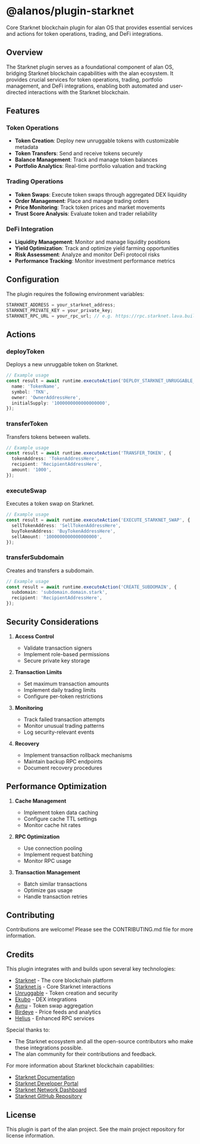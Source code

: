 # @alanos/plugin-starknet

Core Starknet blockchain plugin for alan OS that provides essential services and actions for token operations, trading, and DeFi integrations.

## Overview

The Starknet plugin serves as a foundational component of alan OS, bridging Starknet blockchain capabilities with the alan ecosystem. It provides crucial services for token operations, trading, portfolio management, and DeFi integrations, enabling both automated and user-directed interactions with the Starknet blockchain.

## Features

### Token Operations

- **Token Creation**: Deploy new unruggable tokens with customizable metadata
- **Token Transfers**: Send and receive tokens securely
- **Balance Management**: Track and manage token balances
- **Portfolio Analytics**: Real-time portfolio valuation and tracking

### Trading Operations

- **Token Swaps**: Execute token swaps through aggregated DEX liquidity
- **Order Management**: Place and manage trading orders
- **Price Monitoring**: Track token prices and market movements
- **Trust Score Analysis**: Evaluate token and trader reliability

### DeFi Integration

- **Liquidity Management**: Monitor and manage liquidity positions
- **Yield Optimization**: Track and optimize yield farming opportunities
- **Risk Assessment**: Analyze and monitor DeFi protocol risks
- **Performance Tracking**: Monitor investment performance metrics

## Configuration

The plugin requires the following environment variables:

```typescript
STARKNET_ADDRESS = your_starknet_address;
STARKNET_PRIVATE_KEY = your_private_key;
STARKNET_RPC_URL = your_rpc_url; // e.g. https://rpc.starknet.lava.build
```

## Actions

### deployToken

Deploys a new unruggable token on Starknet.

```typescript
// Example usage
const result = await runtime.executeAction('DEPLOY_STARKNET_UNRUGGABLE_MEME_TOKEN', {
  name: 'TokenName',
  symbol: 'TKN',
  owner: 'OwnerAddressHere',
  initialSupply: '1000000000000000000',
});
```

### transferToken

Transfers tokens between wallets.

```typescript
// Example usage
const result = await runtime.executeAction('TRANSFER_TOKEN', {
  tokenAddress: 'TokenAddressHere',
  recipient: 'RecipientAddressHere',
  amount: '1000',
});
```

### executeSwap

Executes a token swap on Starknet.

```typescript
// Example usage
const result = await runtime.executeAction('EXECUTE_STARKNET_SWAP', {
  sellTokenAddress: 'SellTokenAddressHere',
  buyTokenAddress: 'BuyTokenAddressHere',
  sellAmount: '1000000000000000000',
});
```

### transferSubdomain

Creates and transfers a subdomain.

```typescript
// Example usage
const result = await runtime.executeAction('CREATE_SUBDOMAIN', {
  subdomain: 'subdomain.domain.stark',
  recipient: 'RecipientAddressHere',
});
```

## Security Considerations

1. **Access Control**

   - Validate transaction signers
   - Implement role-based permissions
   - Secure private key storage

2. **Transaction Limits**

   - Set maximum transaction amounts
   - Implement daily trading limits
   - Configure per-token restrictions

3. **Monitoring**

   - Track failed transaction attempts
   - Monitor unusual trading patterns
   - Log security-relevant events

4. **Recovery**
   - Implement transaction rollback mechanisms
   - Maintain backup RPC endpoints
   - Document recovery procedures

## Performance Optimization

1. **Cache Management**

   - Implement token data caching
   - Configure cache TTL settings
   - Monitor cache hit rates

2. **RPC Optimization**

   - Use connection pooling
   - Implement request batching
   - Monitor RPC usage

3. **Transaction Management**
   - Batch similar transactions
   - Optimize gas usage
   - Handle transaction retries

## Contributing

Contributions are welcome! Please see the CONTRIBUTING.md file for more information.

## Credits

This plugin integrates with and builds upon several key technologies:

- [Starknet](https://starknet.io/) - The core blockchain platform
- [Starknet.js](https://github.com/starknet-io/starknet.js) - Core Starknet interactions
- [Unruggable](https://unruggable.meme/) - Token creation and security
- [Ekubo](https://www.ekubo.org/) - DEX integrations
- [Avnu](https://avnu.fi/) - Token swap aggregation
- [Birdeye](https://birdeye.so/) - Price feeds and analytics
- [Helius](https://helius.xyz/) - Enhanced RPC services

Special thanks to:

- The Starknet ecosystem and all the open-source contributors who make these integrations possible.
- The alan community for their contributions and feedback.

For more information about Starknet blockchain capabilities:

- [Starknet Documentation](https://docs.starknet.io/)
- [Starknet Developer Portal](https://starknet.io/developers)
- [Starknet Network Dashboard](https://starknet.io/dashboard)
- [Starknet GitHub Repository](https://github.com/starkware-libs/starknet)

## License

This plugin is part of the alan project. See the main project repository for license information.
